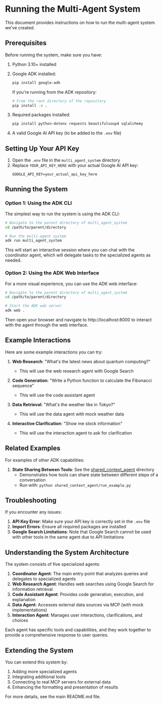 # Running the Multi-Agent System

This document provides instructions on how to run the multi-agent system we've created.

## Prerequisites

Before running the system, make sure you have:

1. Python 3.10+ installed
2. Google ADK installed:
   ```bash
   pip install google-adk
   ```
   
   If you're running from the ADK repository:
   ```bash
   # From the root directory of the repository
   pip install -e .
   ```

3. Required packages installed:
   ```bash
   pip install python-dotenv requests beautifulsoup4 sqlalchemy
   ```

4. A valid Google AI API key (to be added to the `.env` file)

## Setting Up Your API Key

1. Open the `.env` file in the `multi_agent_system` directory
2. Replace `YOUR_API_KEY_HERE` with your actual Google AI API key:
   ```
   GOOGLE_API_KEY=your_actual_api_key_here
   ```

## Running the System

### Option 1: Using the ADK CLI

The simplest way to run the system is using the ADK CLI:

```bash
# Navigate to the parent directory of multi_agent_system
cd /path/to/parent/directory

# Run the multi-agent system
adk run multi_agent_system
```

This will start an interactive session where you can chat with the coordinator agent, which will delegate tasks to the specialized agents as needed.

### Option 2: Using the ADK Web Interface

For a more visual experience, you can use the ADK web interface:

```bash
# Navigate to the parent directory of multi_agent_system
cd /path/to/parent/directory

# Start the ADK web server
adk web .
```

Then open your browser and navigate to http://localhost:8000 to interact with the agent through the web interface.

## Example Interactions

Here are some example interactions you can try:

1. **Web Research**: "What's the latest news about quantum computing?"
   - This will use the web research agent with Google Search

2. **Code Generation**: "Write a Python function to calculate the Fibonacci sequence"
   - This will use the code assistant agent

3. **Data Retrieval**: "What's the weather like in Tokyo?"
   - This will use the data agent with mock weather data

4. **Interactive Clarification**: "Show me stock information"
   - This will use the interaction agent to ask for clarification

## Related Examples

For examples of other ADK capabilities:

1. **State Sharing Between Tools**: See the [shared_context_agent](../shared_context_agent) directory
   - Demonstrates how tools can share state between different steps of a conversation
   - Run with: `python shared_context_agent/run_example.py`

## Troubleshooting

If you encounter any issues:

1. **API Key Error**: Make sure your API key is correctly set in the `.env` file
2. **Import Errors**: Ensure all required packages are installed
3. **Google Search Limitations**: Note that Google Search cannot be used with other tools in the same agent due to API limitations

## Understanding the System Architecture

The system consists of five specialized agents:

1. **Coordinator Agent**: The main entry point that analyzes queries and delegates to specialized agents
2. **Web Research Agent**: Handles web searches using Google Search for information retrieval
3. **Code Assistant Agent**: Provides code generation, execution, and explanation
4. **Data Agent**: Accesses external data sources via MCP (with mock implementations)
5. **Interaction Agent**: Manages user interactions, clarifications, and choices

Each agent has specific tools and capabilities, and they work together to provide a comprehensive response to user queries.

## Extending the System

You can extend this system by:

1. Adding more specialized agents
2. Integrating additional tools
3. Connecting to real MCP servers for external data
4. Enhancing the formatting and presentation of results

For more details, see the main README.md file.
